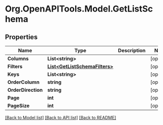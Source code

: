 # Org.OpenAPITools.Model.GetListSchema
## Properties

Name | Type | Description | Notes
------------ | ------------- | ------------- | -------------
**Columns** | **List&lt;string&gt;** |  | [optional] 
**Filters** | [**List&lt;GetListSchemaFilters&gt;**](GetListSchemaFilters.md) |  | [optional] 
**Keys** | **List&lt;string&gt;** |  | [optional] 
**OrderColumn** | **string** |  | [optional] 
**OrderDirection** | **string** |  | [optional] 
**Page** | **int** |  | [optional] 
**PageSize** | **int** |  | [optional] 

[[Back to Model list]](../README.md#documentation-for-models) [[Back to API list]](../README.md#documentation-for-api-endpoints) [[Back to README]](../README.md)

